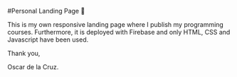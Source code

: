 #Personal Landing Page 🚀

This is my own responsive landing page where I publish my programming courses.
Furthermore, it is deployed with Firebase and only HTML, CSS and Javascript have been used.

Thank you,

Oscar de la Cruz.
